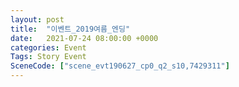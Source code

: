 ```yaml
---
layout: post
title:  "이벤트_2019여름_엔딩"
date:   2021-07-24 08:00:00 +0000
categories: Event
Tags: Story Event
SceneCode: ["scene_evt190627_cp0_q2_s10,7429311"]
---
```

